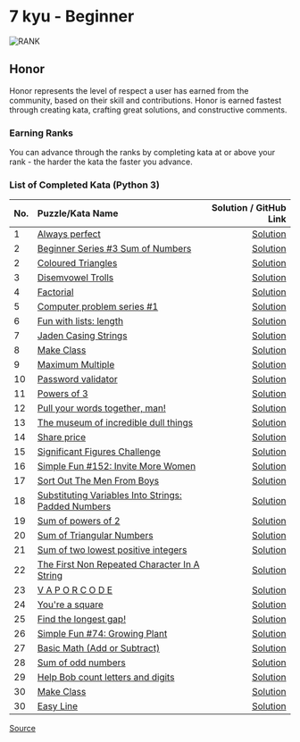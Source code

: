 # 7 kyu - Beginner

![RANK](https://github.com/ikostan/codewars/blob/master/img/copy-rank-kyu.png)

## Honor

Honor represents the level of respect a user has earned from the community,
based on their skill and contributions. Honor is earned fastest through
creating kata, crafting great solutions, and constructive comments.

### Earning Ranks

You can advance through the ranks by completing kata at or above your
rank - the harder the kata the faster you advance.

### List of Completed Kata (Python 3)
<!-- markdownlint-disable MD013 -->
| No. | Puzzle/Kata Name                                                                                              |                                                                                                                Solution / GitHub Link |
|-----|:--------------------------------------------------------------------------------------------------------------|--------------------------------------------------------------------------------------------------------------------------------------:|
| 1   | [Always perfect](https://www.codewars.com/kata/55f3facb78a9fd5b26000036)                                      |                                                      [Solution](https://github.com/ikostan/codewars/tree/master/kyu_7/always_perfect) |
| 2   | [Beginner Series #3 Sum of Numbers](https://www.codewars.com/kata/55f2b110f61eb01779000053)                   |                                      [Solution](https://github.com/ikostan/codewars/tree/master/kyu_7/beginner_series_sum_of_numbers) |
| 2   | [Coloured Triangles](https://www.codewars.com/kata/5a25ac6ac5e284cfbe000111)                                  |                                                  [Solution](https://github.com/ikostan/codewars/tree/master/kyu_7/coloured_triangles) |
| 3   | [Disemvowel Trolls](https://www.codewars.com/kata/52fba66badcd10859f00097e)                                   |                                                   [Solution](https://github.com/ikostan/codewars/tree/master/kyu_7/disemvowel_trolls) |
| 4   | [Factorial](https://www.codewars.com/kata/54ff0d1f355cfd20e60001fc)                                           |                                                           [Solution](https://github.com/ikostan/codewars/tree/master/kyu_7/factorial) |
| 5   | [Computer problem series #1](https://www.codewars.com/kata/5d49c93d089c6e000ff8428c)                          |                                            [Solution](https://github.com/ikostan/codewars/tree/master/kyu_7/fill_the_hard_disk_drive) |
| 6   | [Fun with lists: length](https://www.codewars.com/kata/581e476d5f59408553000a4b)                              |                                               [Solution](https://github.com/ikostan/codewars/tree/master/kyu_7/fun_with_lists_length) |
| 7   | [Jaden Casing Strings](https://www.codewars.com/kata/5390bac347d09b7da40006f6)                                |                                                [Solution](https://github.com/ikostan/codewars/tree/master/kyu_7/jaden_casing_strings) |
| 8   | [Make Class](https://www.codewars.com/kata/5d774cfde98179002a7cb3c8)                                          |                                                          [Solution](https://github.com/ikostan/codewars/tree/master/kyu_7/make_class) |
| 9   | [Maximum Multiple](https://www.codewars.com/kata/5aba780a6a176b029800041c)                                    |                                                    [Solution](https://github.com/ikostan/codewars/tree/master/kyu_7/maximum_multiple) |
| 10  | [Password validator](https://www.codewars.com/kata/56a921fa8c5167d8e7000053)                                  |                                                  [Solution](https://github.com/ikostan/codewars/tree/master/kyu_7/password_validator) |
| 11  | [Powers of 3](https://www.codewars.com/kata/57be674b93687de78c0001d9)                                         |                                                         [Solution](https://github.com/ikostan/codewars/tree/master/kyu_7/powers_of_3) |
| 12  | [Pull your words together, man!](https://www.codewars.com/kata/59ad7d2e07157af687000070)                      |                                        [Solution](https://github.com/ikostan/codewars/tree/master/kyu_7/pull_your_words_together_man) |
| 13  | [The museum of incredible dull things](https://www.codewars.com/kata/563cf89eb4747c5fb100001b)                |                                                  [Solution](https://github.com/ikostan/codewars/tree/master/kyu_7/remove_the_minimum) |
| 14  | [Share price](https://www.codewars.com/kata/5603a4dd3d96ef798f000068)                                         |                                                        [Solution](https://github.com/ikostan/codewars/tree/master/kyu_7/share_prices) |
| 15  | [Significant Figures Challenge](https://www.codewars.com/kata/5d9fe0ace0aad7001290acb7)                       |                                                 [Solution](https://github.com/ikostan/codewars/tree/master/kyu_7/significant_figures) |
| 16  | [Simple Fun #152: Invite More Women](https://www.codewars.com/kata/58acfe4ae0201e1708000075)                  |                                                      [Solution](https://github.com/ikostan/codewars/tree/master/kyu_7/simple_fun_152) |
| 17  | [Sort Out The Men From Boys](https://www.codewars.com/kata/5af15a37de4c7f223e00012d)                          |                                          [Solution](https://github.com/ikostan/codewars/tree/master/kyu_7/sort_out_the_men_from_boys) |
| 18  | [Substituting Variables Into Strings: Padded Numbers](https://www.codewars.com/kata/51c89385ee245d7ddf000001) |                  [Solution](https://github.com/ikostan/codewars/tree/master/kyu_7/substituting_variables_into_strings_padded_numbers) |
| 19  | [Sum of powers of 2](https://www.codewars.com/kata/5d9f95424a336600278a9632)                                  |                                                  [Solution](https://github.com/ikostan/codewars/tree/master/kyu_7/sum_of_powers_of_2) |
| 20  | [Sum of Triangular Numbers](https://www.codewars.com/kata/580878d5d27b84b64c000b51)                           |                                           [Solution](https://github.com/ikostan/codewars/tree/master/kyu_7/sum_of_triangular_numbers) |
| 21  | [Sum of two lowest positive integers](https://www.codewars.com/kata/558fc85d8fd1938afb000014)                 |                                               [Solution](https://github.com/ikostan/codewars/tree/master/kyu_7/sum_of_two_lowest_int) |
| 22  | [The First Non Repeated Character In A String](https://www.codewars.com/kata/570f6436b29c708a32000826)        |                          [Solution](https://github.com/ikostan/codewars/tree/master/kyu_7/the_first_non_repeated_character_in_string) |
| 23  | [V A P O R C O D E](https://www.codewars.com/kata/5966eeb31b229e44eb00007a)                                   |                                                           [Solution](https://github.com/ikostan/codewars/tree/master/kyu_7/vaporcode) |
| 24  | [You're a square](https://www.codewars.com/kata/54c27a33fb7da0db0100040e)                                     |                                                      [Solution](https://github.com/ikostan/codewars/tree/master/kyu_7/you_are_square) |
| 25  | [Find the longest gap!](https://www.codewars.com/kata/55b86beb1417eab500000051)                               |                                                [Solution](https://github.com/ikostan/codewars/tree/master/kyu_7/find_the_longest_gap) |
| 26  | [Simple Fun #74: Growing Plant](https://www.codewars.com/kata/58941fec8afa3618c9000184)                       |                                                       [Solution](https://github.com/ikostan/codewars/tree/master/kyu_7/growing_plant) |
| 27  | [Basic Math (Add or Subtract)](https://www.codewars.com/kata/5809b62808ad92e31b000031)                        |                                          [Solution](https://github.com/ikostan/codewars/tree/master/kyu_7/basic_math_add_or_subtract) |
| 28  | [Sum of odd numbers](https://www.codewars.com/kata/55fd2d567d94ac3bc9000064)                                  |                                                  [Solution](https://github.com/ikostan/codewars/tree/master/kyu_7/sum_of_odd_numbers) |
| 29  | [Help Bob count letters and digits](https://www.codewars.com/kata/5738f5ea9545204cec000155)                   |                                   [Solution](https://github.com/ikostan/codewars/tree/master/kyu_7/help_bob_count_letters_and_digits) |
| 30  | [Make Class](https://www.codewars.com/kata/5d774cfde98179002a7cb3c8)                                          |                                                          [Solution](https://github.com/ikostan/codewars/tree/master/kyu_7/make_class) |
| 30  | [Easy Line](https://www.codewars.com/kata/56e7d40129035aed6c000632)                                           |                                                           [Solution](https://github.com/ikostan/codewars/tree/master/kyu_7/easy_line) |
<!-- markdownlint-enable MD013 -->
[Source](https://www.codewars.com/about)